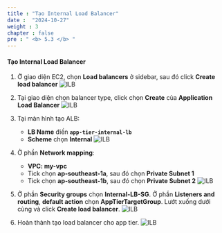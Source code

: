 ```yaml
---
title : "Tạo Internal Load Balancer"
date :  "2024-10-27" 
weight : 3
chapter : false
pre : " <b> 5.3 </b> "
---
```


#### Tạo Internal Load Balancer
1. Ở giao diện EC2, chọn **Load balancers** ở sidebar, sau đó click **Create load balancer**
![ILB](/workshop01-AWS-FCJ-2025/images/5-3/01.png?width=50pc)

2. Tại giao diện chọn balancer type, click chọn **Create** của **Application Load Balancer**
![ILB](/workshop01-AWS-FCJ-2025/images/5-3/02.png?width=50pc)

3. Tại màn hình tạo ALB:
    - **LB Name** điền **`app-tier-internal-lb`**
    - **Scheme** chọn **Internal**
![ILB](/workshop01-AWS-FCJ-2025/images/5-3/03.png?width=50pc)

4. Ở phần **Network mapping**:
    - **VPC: my-vpc**
    - Tick chọn **ap-southeast-1a**, sau đó chọn **Private Subnet 1**
    - Tick chọn **ap-southeast-1b**, sau đó chọn **Private Subnet 2**
![ILB](/workshop01-AWS-FCJ-2025/images/5-3/04.png?width=50pc)

5. Ở phần **Security groups** chọn **Internal-LB-SG**. Ở phần **Listeners and routing**, **default action** chọn **AppTierTargetGroup**. Lướt xuống dưới cùng và click **Create load balancer**.
![ILB](/workshop01-AWS-FCJ-2025/images/5-3/05.png?width=50pc)

6. Hoàn thành tạo load balancer cho app tier.
![ILB](/workshop01-AWS-FCJ-2025/images/5-3/06.png?width=50pc)
